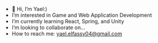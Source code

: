 - 👋 Hi, I’m Yael:)
-  I’m interested in Game and Web Application Development
-  I’m currently learning React, Spring, and Unity
-  I’m looking to collaborate on...
-  How to reach me: yael.elfassy04@gmail.com

